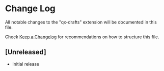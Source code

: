 # Change Log

All notable changes to the "qx-drafts" extension will be documented in this file.

Check [Keep a Changelog](http://keepachangelog.com/) for recommendations on how to structure this file.

## [Unreleased]

- Initial release